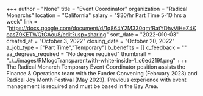 +++
author = "None"
title = "Event Coordinator"
organization = "Radical Monarchs"
location = "California"
salary = "$30/hr Part Time 5-10 hrs a week"
link = "https://docs.google.com/document/d/1q864Y2M330qmfRatYDhyViHeZ4KoasZ9KETWQtGAou8/edit?usp=sharing"
sort_date = "2022-010-03"
created_at = "October 3, 2022"
closing_date = "October 20, 2022"
a_job_type = ["Part Time","Temporary"]
b_benefits = []
c_feedback = ""
aa_degrees_required = "No degree required"
thumbnail = "../../images/RMlogoTransparentwith-white-inside-1_c6ed219f.png"
+++
The Radical Monarch Temporary Event Coordinator position assists the Finance & Operations team with the Funder Convening (February 2023) and Radical Joy Month Festival (May 2023). Previous experience with event management is required and must be based in the Bay Area. 